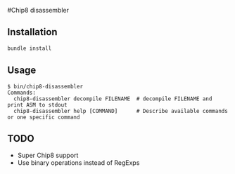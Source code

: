 #Chip8 disassembler

## Installation

```bash
bundle install
```

## Usage

```
$ bin/chip8-disassembler
Commands:
  chip8-disassembler decompile FILENAME  # decompile FILENAME and print ASM to stdout
  chip8-disassembler help [COMMAND]      # Describe available commands or one specific command
```

## TODO

* Super Chip8 support
* Use binary operations instead of RegExps
